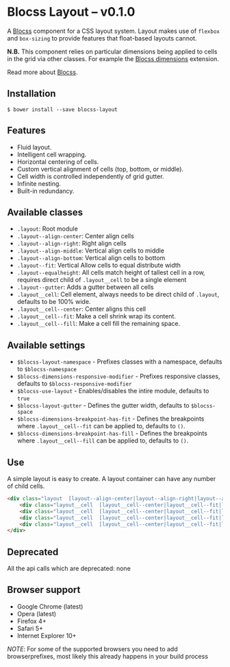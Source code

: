 # Blocss Layout – v0.1.0

A [Blocss](https://github.com/Blocss/blocss/) component for a CSS layout system. Layout makes use of `flexbox` and
`box-sizing` to provide features that float-based layouts cannot.

**N.B.** This component relies on particular dimensions being applied to cells in
the grid via other classes. For example the [Blocss dimensions](https://github.com/Blocss/dimensions/) extension.

Read more about [Blocss](https://blocss.github.io/blocss).

## Installation

    $ bower install --save blocss-layout

## Features

* Fluid layout.
* Intelligent cell wrapping.
* Horizontal centering of cells.
* Custom vertical alignment of cells (top, bottom, or middle).
* Cell width is controlled independently of grid gutter.
* Infinite nesting.
* Built-in redundancy.

## Available classes

* `.layout`: Root module
* `.layout--align-center`: Center align cells
* `.layout--align-right`: Right align cells
* `.layout--align-middle`: Vertical align cells to middle
* `.layout--align-bottom`: Vertical align cells to bottom
* `.layout--fit`: Vertical Allow cells to equal distribute width
* `.layout--equalheight`: All cells match height of tallest cell in a row, requires direct child of `.layout__cell` to be a single element
* `.layout--gutter`: Adds a gutter between all cells
* `.layout__cell`: Cell element, always needs to be direct child of `.layout`, defaults to be 100% wide.
* `.layout__cell--center`: Center aligns this cell
* `.layout__cell--fit`: Make a cell shrink wrap its content.
* `.layout__cell--fill`: Make a cell fill the remaining space.


## Available settings

* `$blocss-layout-namespace` - Prefixes classes with a namespace, defaults to `$blocss-namespace`
* `$blocss-dimensions-responsive-modifier` - Prefixes responsive classes, defaults to `$blocss-responsive-modifier`
* `$blocss-use-layout` - Enables/disables the intire module, defaults to `true`
* `$blocss-layout-gutter` - Defines the gutter width, defaults to `$blocss-space`
* `$blocss-dimensions-breakpoint-has-fit` - Defines the breakpoints where `.layout__cell--fit` can be applied to, defaults to `()`.
* `$blocss-dimensions-breakpoint-has-fill` - Defines the breakpoints where `.layout__cell--fill` can be applied to, defaults to `()`.

## Use

A simple layout is easy to create. A layout container can have any number of child
cells.

```html
<div class="layout  [layout--align-center|layout--align-right|layout--align-middle|layout--align-bottom|layout--fit|layout--equalheight|layout--gutter]">
    <div class="layout__cell  [layout__cell--center|layout__cell--fit|layout__cell-fill]"></div>
    <div class="layout__cell  [layout__cell--center|layout__cell--fit|layout__cell-fill]"></div>
    <div class="layout__cell  [layout__cell--center|layout__cell--fit|layout__cell-fill]"></div>
    <div class="layout__cell  [layout__cell--center|layout__cell--fit|layout__cell-fill]"></div>
</div>
```

## Deprecated
All the api calls which are deprecated: none

## Browser support

* Google Chrome (latest)
* Opera (latest)
* Firefox 4+
* Safari 5+
* Internet Explorer 10+

*NOTE*: For some of the supported browsers you need to add browserprefixes, most likely this already happens in your build process
